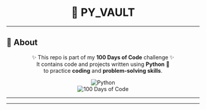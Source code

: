 <div align="center">

# 🌙 PY_VAULT


</div>

---

## 🔮 About  

<div align="center">

✨ This repo is part of my **100 Days of Code** challenge ✨  
It contains code and projects written using **Python** 🐍  
to practice **coding** and **problem-solving skills**.  

![Python](https://img.shields.io/badge/Language-Python-4B0082?style=for-the-badge&logo=python&logoColor=white)  
![100 Days of Code](https://img.shields.io/badge/Challenge-100DaysOfCode-4B0082?style=for-the-badge&logo=github&logoColor=white)  

</div>  

---
---

